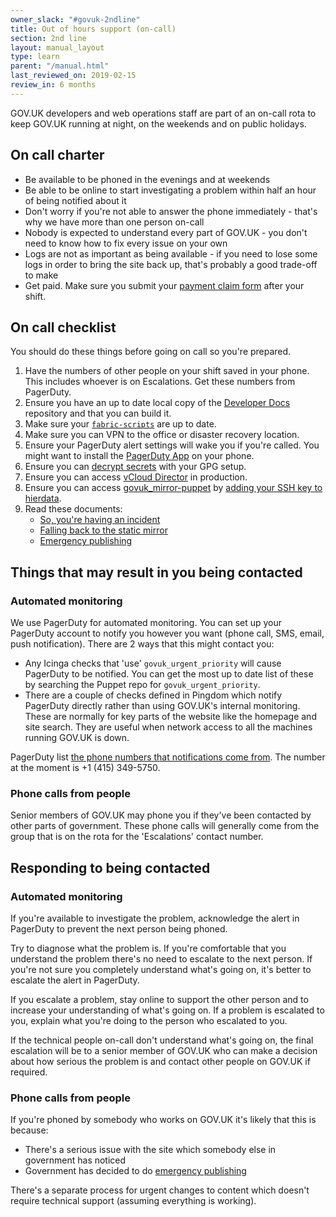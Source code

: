 ```yaml
---
owner_slack: "#govuk-2ndline"
title: Out of hours support (on-call)
section: 2nd line
layout: manual_layout
type: learn
parent: "/manual.html"
last_reviewed_on: 2019-02-15
review_in: 6 months
---
```


GOV.UK developers and web operations staff are part of an on-call rota
to keep GOV.UK running at night, on the weekends and on public holidays.

## On call charter

- Be available to be phoned in the evenings and at weekends
- Be able to be online to start investigating a problem within half an hour
  of being notified about it
- Don't worry if you're not able to answer the phone immediately - that's
  why we have more than one person on-call
- Nobody is expected to understand every part of GOV.UK - you don't need to
  know how to fix every issue on your own
- Logs are not as important as being available - if you need to lose some logs
  in order to bring the site back up, that's probably a good trade-off to make
- Get paid. Make sure you submit your [payment claim form][] after your shift.

## On call checklist

You should do these things before going on call so you're prepared.

1. Have the numbers of other people on your shift saved in your phone. This
   includes whoever is on Escalations. Get these numbers from PagerDuty.
1. Ensure you have an up to date local copy of the [Developer Docs][docs] repository
   and that you can build it.
1. Make sure your [`fabric-scripts`][fabric] are up to date.
1. Make sure you can VPN to the office or disaster recovery location.
1. Ensure your PagerDuty alert settings will wake you if you're called. You might want
   to install the [PagerDuty App](https://www.pagerduty.com/features/mobile-incident-management/)
   on your phone.
1. Ensure you can [decrypt secrets][govuk-secrets] with your GPG setup.
1. Ensure you can access [vCloud Director][vcloud] in production.
1. Ensure you can access [govuk_mirror-puppet][] by [adding your SSH key to hierdata](https://github.com/alphagov/govuk_mirror-puppet/blob/master/hieradata/common.yaml#L126).
1. Read these documents:
    - [So, you're having an incident](/manual/incident-what-to-do.html)
    - [Falling back to the static mirror](/manual/fall-back-to-mirror.html)
    - [Emergency publishing](/manual/emergency-publishing.html)

[govuk_mirror-puppet]: https://github.com/alphagov/govuk_mirror-puppet

## Things that may result in you being contacted

### Automated monitoring

We use PagerDuty for automated monitoring. You can set up your PagerDuty account
to notify you however you want (phone call, SMS, email, push notification).
There are 2 ways that this might contact you:

- Any Icinga checks that 'use' `govuk_urgent_priority` will cause
  PagerDuty to be notified. You can get the most up to date list of these
  by searching the Puppet repo for `govuk_urgent_priority`.
- There are a couple of checks defined in Pingdom which notify PagerDuty directly rather
  than using GOV.UK's internal monitoring. These are normally for key parts of the website
  like the homepage and site search. They are useful when network access to all the
  machines running GOV.UK is down.

PagerDuty list [the phone numbers that notifications come from][pagerduty-numbers]. The number at the moment is +1 (415) 349-5750.

[pagerduty-numbers]: https://support.pagerduty.com/hc/en-us/articles/202828870-Phone-numbers-notifications-are-sent-from

### Phone calls from people

Senior members of GOV.UK may phone you if they've been contacted by other parts of government.
These phone calls will generally come from the group that is on the rota for the
'Escalations' contact number.

## Responding to being contacted

### Automated monitoring

If you're available to investigate the problem, acknowledge the alert in
PagerDuty to prevent the next person being phoned.

Try to diagnose what the problem is. If you're comfortable that you understand
the problem there's no need to escalate to the next person. If you're not sure
you completely understand what's going on, it's better to escalate the alert
in PagerDuty.

If you escalate a problem, stay online to support the other person and to
increase your understanding of what's going on. If a problem is escalated
to you, explain what you're doing to the person who escalated to you.

If the technical people on-call don't understand what's going on, the final
escalation will be to a senior member of GOV.UK who can make a decision about
how serious the problem is and contact other people on GOV.UK if required.

### Phone calls from people

If you're phoned by somebody who works on GOV.UK it's likely that this is because:

- There's a serious issue with the site which somebody else in government has noticed
- Government has decided to do [emergency publishing](/manual/emergency-publishing.html)

There's a separate process for urgent changes to content which doesn't require technical
support (assuming everything is working).

[docs]: https://github.com/alphagov/govuk-developer-docs/
[fabric]: https://github.com/alphagov/fabric-scripts/
[govuk-secrets]: https://github.com/alphagov/govuk-secrets/
[vcloud]: connect-to-vcloud-director.html
[payment claim form]: https://docs.google.com/forms/d/e/1FAIpQLSd8DX3B0L6az_aHEfWBegK5ABIPhfARgQZ0OpdEW9bIhMk5Fg/viewform
